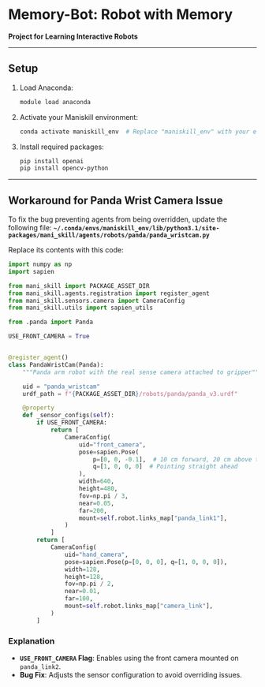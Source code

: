 # Memory-Bot: Robot with Memory
**Project for Learning Interactive Robots**

---

## Setup

1. Load Anaconda:
   ```bash
   module load anaconda
   ```
2. Activate your Maniskill environment:
   ```bash
   conda activate maniskill_env  # Replace "maniskill_env" with your environment name
   ```
3. Install required packages:
   ```bash
   pip install openai
   pip install opencv-python
   ```

---

## Workaround for Panda Wrist Camera Issue

To fix the bug preventing agents from being overridden, update the following file:
**`~/.conda/envs/maniskill_env/lib/python3.1/site-packages/mani_skill/agents/robots/panda/panda_wristcam.py`**

Replace its contents with this code:

```python
import numpy as np
import sapien

from mani_skill import PACKAGE_ASSET_DIR
from mani_skill.agents.registration import register_agent
from mani_skill.sensors.camera import CameraConfig
from mani_skill.utils import sapien_utils

from .panda import Panda

USE_FRONT_CAMERA = True


@register_agent()
class PandaWristCam(Panda):
    """Panda arm robot with the real sense camera attached to gripper"""

    uid = "panda_wristcam"
    urdf_path = f"{PACKAGE_ASSET_DIR}/robots/panda/panda_v3.urdf"

    @property
    def _sensor_configs(self):
        if USE_FRONT_CAMERA:
            return [
                CameraConfig(
                    uid="front_camera",
                    pose=sapien.Pose(
                        p=[0, 0, -0.1],  # 10 cm forward, 20 cm above the base
                        q=[1, 0, 0, 0]  # Pointing straight ahead
                    ),
                    width=640,
                    height=480,
                    fov=np.pi / 3, 
                    near=0.05,
                    far=200,
                    mount=self.robot.links_map["panda_link1"],
                )
            ]
        return [
            CameraConfig(
                uid="hand_camera",
                pose=sapien.Pose(p=[0, 0, 0], q=[1, 0, 0, 0]),
                width=128,
                height=128,
                fov=np.pi / 2,
                near=0.01,
                far=100,
                mount=self.robot.links_map["camera_link"],
            )
        ]
```

### Explanation
- **`USE_FRONT_CAMERA` Flag**: Enables using the front camera mounted on `panda_link2`.
- **Bug Fix**: Adjusts the sensor configuration to avoid overriding issues.
